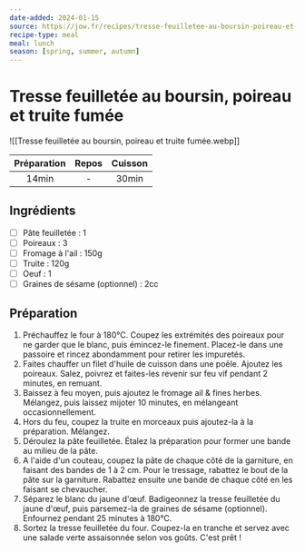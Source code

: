 ```yaml
---
date-added: 2024-01-15
source: https://jow.fr/recipes/tresse-feuilletee-au-boursin-poireau-et-truite-fumee-8w581y5mgpb402su12n7
recipe-type: meal
meal: lunch
season: [spring, summer, autumn]
---
```


# Tresse feuilletée au boursin, poireau et truite fumée

![[Tresse feuilletée au boursin, poireau et truite fumée.webp]]

| Préparation | Repos | Cuisson |
|:-----------:|:-----:|:-------:|
|    14min    |   -   |  30min  |

## Ingrédients

- [ ] Pâte feuilletée : 1
- [ ] Poireaux : 3
- [ ] Fromage à l'ail : 150g
- [ ] Truite : 120g
- [ ] Oeuf : 1
- [ ] Graines de sésame (optionnel) : 2cc

## Préparation

1. Préchauffez le four à 180°C. Coupez les extrémités des poireaux pour ne garder que le blanc, puis émincez-le finement. Placez-le dans une passoire et rincez abondamment pour retirer les impuretés.
2. Faites chauffer un filet d'huile de cuisson dans une poêle. Ajoutez les poireaux. Salez, poivrez et faites-les revenir sur feu vif pendant 2 minutes, en remuant.
3. Baissez à feu moyen, puis ajoutez le fromage ail & fines herbes. Mélangez, puis laissez mijoter 10 minutes, en mélangeant occasionnellement.
4. Hors du feu, coupez la truite en morceaux puis ajoutez-la à la préparation. Mélangez.
5. Déroulez la pâte feuilletée. Étalez la préparation pour former une bande au milieu de la pâte.
6. A l'aide d'un couteau, coupez la pâte de chaque côté de la garniture, en faisant des bandes de 1 à 2 cm. Pour le tressage, rabattez le bout de la pâte sur la garniture. Rabattez ensuite une bande de chaque côté en les faisant se chevaucher.
7. Séparez le blanc du jaune d'œuf. Badigeonnez la tresse feuilletée du jaune d'œuf, puis parsemez-la de graines de sésame (optionnel). Enfournez pendant 25 minutes à 180°C.
8. Sortez la tresse feuilletée du four. Coupez-la en tranche et servez avec une salade verte assaisonnée selon vos goûts. C'est prêt !
